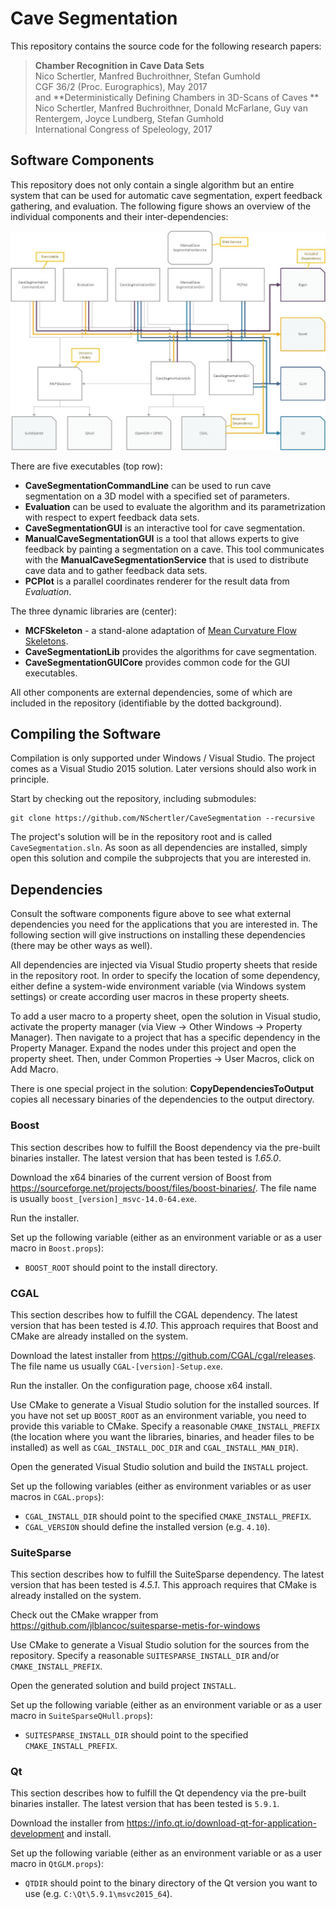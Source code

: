 # Cave Segmentation

This repository contains the source code for the following research papers:
> **Chamber Recognition in Cave Data Sets** <br/>
> Nico Schertler, Manfred Buchroithner, Stefan Gumhold <br/>
> CGF 36/2 (Proc. Eurographics), May 2017 <br/>
and
> **Deterministically Defining Chambers in 3D-Scans of Caves ** <br/>
> Nico Schertler, Manfred Buchroithner, Donald McFarlane, Guy van Rentergem, Joyce Lundberg, Stefan Gumhold <br/>
> International Congress of Speleology, 2017 <br/>

Software Components
--
This repository does not only contain a single algorithm but an entire system that can be used for automatic cave segmentation, expert feedback gathering, and evaluation.
The following figure shows an overview of the individual components and their inter-dependencies:

[![Software Components][software]][software]

There are five executables (top row):

- **CaveSegmentationCommandLine** can be used to run cave segmentation on a 3D model with a specified set of parameters.
- **Evaluation** can be used to evaluate the algorithm and its parametrization with respect to expert feedback data sets.
- **CaveSegmentationGUI** is an interactive tool for cave segmentation.
- **ManualCaveSegmentationGUI** is a tool that allows experts to give feedback by painting a segmentation on a cave. This tool communicates with the **ManualCaveSegmentationService** that is used to distribute cave data and to gather feedback data sets.
- **PCPlot** is a parallel coordinates renderer for the result data from *Evaluation*.

The three dynamic libraries are (center):

- **MCFSkeleton** - a stand-alone adaptation of [Mean Curvature Flow Skeletons](https://github.com/ataiya/starlab-mcfskel).
- **CaveSegmentationLib** provides the algorithms for cave segmentation.
- **CaveSegmentationGUICore** provides common code for the GUI executables.

All other components are external dependencies, some of which are included in the repository (identifiable by the dotted background).

Compiling the Software
--

Compilation is only supported under Windows / Visual Studio. The project comes as a Visual Studio 2015 solution. Later versions should also work in principle.

Start by checking out the repository, including submodules:

    git clone https://github.com/NSchertler/CaveSegmentation --recursive
	
The project's solution will be in the repository root and is called `CaveSegmentation.sln`. As soon as all dependencies are installed, simply open this solution and compile the subprojects that you are interested in.

Dependencies
--

Consult the software components figure above to see what external dependencies you need for the applications that you are interested in. The following section will give instructions on installing these dependencies (there may be other ways as well).

All dependencies are injected via Visual Studio property sheets that reside in the repository root. In order to specify the location of some dependency, either define a system-wide environment variable (via Windows system settings) or create according user macros in these property sheets.

To add a user macro to a property sheet, open the solution in Visual studio, activate the property manager (via View -> Other Windows -> Property Manager). Then navigate to a project that has a specific dependency in the Property Manager. Expand the nodes under this project and open the property sheet. Then, under Common Properties -> User Macros, click on Add Macro.

There is one special project in the solution: **CopyDependenciesToOutput** copies all necessary binaries of the dependencies to the output directory.

### Boost

This section describes how to fulfill the Boost dependency via the pre-built binaries installer. The latest version that has been tested is *1.65.0*.

Download the x64 binaries of the current version of Boost from https://sourceforge.net/projects/boost/files/boost-binaries/.
The file name is usually `boost_[version]_msvc-14.0-64.exe`.

Run the installer.

Set up the following variable (either as an environment variable or as a user macro in `Boost.props`):
- `BOOST_ROOT` should point to the install directory.

### CGAL

This section describes how to fulfill the CGAL dependency. The latest version that has been tested is *4.10*. This approach requires that Boost and CMake are already installed on the system.

Download the latest installer from https://github.com/CGAL/cgal/releases.
The file name us usually `CGAL-[version]-Setup.exe`.

Run the installer. On the configuration page, choose x64 install.

Use CMake to generate a Visual Studio solution for the installed sources. If you have not set up `BOOST_ROOT` as an environment variable, you need to provide this variable to CMake.
Specify a reasonable `CMAKE_INSTALL_PREFIX` (the location where you want the libraries, binaries, and header files to be installed) as well as `CGAL_INSTALL_DOC_DIR` and `CGAL_INSTALL_MAN_DIR`).

Open the generated Visual Studio solution and build the `INSTALL` project.

Set up the following variables (either as environment variables or as user macros in `CGAL.props`):
- `CGAL_INSTALL_DIR` should point to the specified `CMAKE_INSTALL_PREFIX`.
- `CGAL_VERSION` should define the installed version (e.g. `4.10`).

### SuiteSparse

This section describes how to fulfill the SuiteSparse dependency. The latest version that has been tested is *4.5.1*. This approach requires that CMake is already installed on the system.

Check out the CMake wrapper from  https://github.com/jlblancoc/suitesparse-metis-for-windows

Use CMake to generate a Visual Studio solution for the sources from the repository. Specify a reasonable `SUITESPARSE_INSTALL_DIR` and/or `CMAKE_INSTALL_PREFIX`.

Open the generated solution and build project `INSTALL`.

Set up the following variable (either as an environment variable or as a user macro in `SuiteSparseQHull.props`):
- `SUITESPARSE_INSTALL_DIR` should point to the specified `CMAKE_INSTALL_PREFIX`.

### Qt

This section describes how to fulfill the Qt dependency via the pre-built binaries installer. The latest version that has been tested is `5.9.1`.

Download the installer from https://info.qt.io/download-qt-for-application-development and install.

Set up the following variable (either as an environment variable or as a user macro in `QtGLM.props`):
- `QTDIR` should point to the binary directory of the Qt version you want to use (e.g. `C:\Qt\5.9.1\msvc2015_64`).

  [software]: doc/Dependencies.jpg